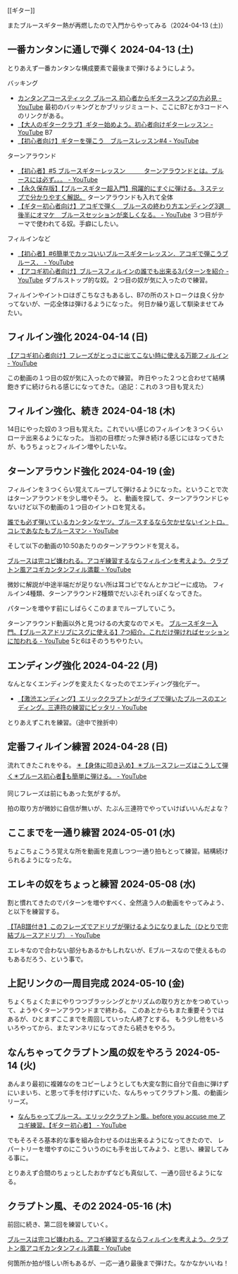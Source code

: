 [[ギター]]

またブルースギター熱が再燃したので入門からやってみる（2024-04-13 (土)）

## 一番カンタンに通しで弾く 2024-04-13 (土)

とりあえず一番カンタンな構成要素で最後まで弾けるようにしよう。

バッキング

- [カンタンアコースティック ブルース 初心者からギタースランプの方必見 - YouTube](https://www.youtube.com/watch?v=7pHRQSxuYZs) 最初のバッキングとかブリッジミュート、ここにB7とか3コードへのリンクがある。
- [【大人のギタークラブ】ギター始めよう。初心者向けギターレッスン - YouTube](https://www.youtube.com/watch?v=0Dwnbh7-esI&t=0s) B7
- [【初心者向け】ギターを弾こう　ブルースレッスン#4 - YouTube](https://www.youtube.com/watch?v=C3-GwuQ7whA&t=0s)

ターンアラウンド

- [【初心者】#5 ブルースギターレッスン　　　ターンアラウンドとは。ブルースには必ず。。。 - YouTube](https://www.youtube.com/watch?v=BsVPzh3O_5M)
- [【永久保存版】【ブルースギター超入門】飛躍的にすぐに弾ける。３ステップで分かりやすく解説。](https://youtu.be/7vp90gYG50w?si=UkjQEzbW92_GGfWN) ターンアラウンドも入れて全体
- [【ギター初心者向け】アコギで弾く　ブルースの終わり方エンディング3選　後半にオマケ　ブルースセッションが楽しくなる。 - YouTube](https://www.youtube.com/watch?v=vKwmoS7vxF0&t=61s) ３つ目がテーマで使われてる奴。手癖にしたい。

フィルインなど

- [【初心者】#6簡単でカッコいいブルースギターレッスン．アコギで弾こうブルース． - YouTube](https://www.youtube.com/watch?v=Z7qcHR5EkqU&t=169s)
- [【アコギ初心者向け】ブルースフィルインの誰でも出来る3パターンを紹介 - YouTube](https://www.youtube.com/watch?v=2yTM6SO3jHI) ダブルストップ的な奴。２つ目の奴が気に入ったので練習。

フィルインやイントロはぎこちなさもあるし、B7の所のストロークは良く分かってないが、一応全体は弾けるようになった。
何日か繰り返して馴染ませてみたい。

## フィルイン強化 2024-04-14 (日)

[【アコギ初心者向け】フレーズがとっさに出てこない時に使える万能フィルイン - YouTube](https://www.youtube.com/watch?v=GZhj6MC2dBs)

この動画の１つ目の奴が気に入ったので練習。
昨日やった２つと合わせて結構飽きずに続けられる感じになってきた。（追記：これの３つ目も覚えた）

## フィルイン強化、続き 2024-04-18 (木)

14日にやった奴の３つ目も覚えた。これでいい感じのフィルインを３つくらいローテ出来るようになった。
当初の目標だった弾き続ける感じにはなってきたが、もうちょっとフィルイン増やしたいな。

## ターンアラウンド強化 2024-04-19 (金)

フィルインを３つくらい覚えてループして弾けるようになった。ということで次はターンアラウンドを少し増やそう。
と、動画を探して、ターンアラウンドじゃないけど以下の動画の１つ目のイントロを覚える。

[誰でも必ず弾いているカンタンなヤツ。ブルースするなら欠かせないイントロ。コレであなたもブルースマン - YouTube](https://www.youtube.com/watch?v=79nGQzfJniU)

そして以下の動画の10:50あたりのターンアラウンドを覚える。

[ブルースは完コピ嫌われる。アコギ練習するならフィルインを考えよう。クラプトン風アコギカンタンフィル満載 - YouTube](https://www.youtube.com/watch?v=YpwXJ2gpSWM)

微妙に解説が中途半端だが足りない所は耳コピでなんとかコピーに成功。
フィルイン4種類、ターンアラウンド2種類でだいぶそれっぽくなってきた。

パターンを増やす前にしばらくこのままでループしていこう。

ターンアラウンド動画以外と見つけるの大変なのでメモ。 [ブルースギター入門。【ブルースアドリブにスグに使える】7つ紹介。これだけ弾ければセッションに加われる - YouTube](https://www.youtube.com/watch?v=u6qi1qqRl9c) 5と6はそのうちやりたい。

## エンディング強化 2024-04-22 (月)

なんとなくエンディングを変えたくなったのでエンディング強化デー。

- [【激渋エンディング】エリッククラプトンがライブで弾いたブルースのエンディング。三連符の練習にピッタリ - YouTube](https://www.youtube.com/watch?v=E4zlPiISakY&t=0s)

とりあえずこれを練習。（途中で挫折中）

## 定番フィルイン練習 2024-04-28 (日)

流れてきたこれをやる。
[✴️【身体に叩き込め】✴️ブルースフレーズはこうして弾く✴️ブルース初心者🔰も簡単に弾ける。 - YouTube](https://www.youtube.com/watch?v=vl6IFriHrbk)

同じフレーズは前にもあった気がするが。

拍の取り方が微妙に自信が無いが、たぶん三連符でやっていけばいいんだよな？

## ここまでを一通り練習 2024-05-01 (水)

ちょこちょこうろ覚えな所を動画を見直しつつ一通り拍もとって練習。結構続けられるようになったな。

## エレキの奴をちょっと練習 2024-05-08 (水)

割と慣れてきたのでパターンを増やすべく、全然違う人の動画をやってみよう、と以下を練習する。

[【TAB譜付き】このフレーズでアドリブが弾けるようになりました（ひとりで完結ブルースアドリブ） - YouTube](https://www.youtube.com/watch?v=TpTUJZWQ_ow&t=196s)

エレキなので合わない部分もあるかもしれないが、Eブルースなので使えるものもあるだろう、という事で。

##  上記リンクの一周目完成 2024-05-10 (金)

ちょくちょくたまにやりつつブラッシングとかリズムの取り方とかをつめていって、ようやくターンアラウンドまで終わる。
このあとからもまた重要そうではあるが、ひとまずここまでを周回していったん終了とする。
もう少し他をいろいろやってから、またマンネリになってきたら続きをやろう。

## なんちゃってクラプトン風の奴をやろう 2024-05-14 (火)

あんまり最初に複雑なのをコピーしようとしても大変な割に自分で自由に弾けずにいまいち、と思って手を付けずにいた、なんちゃってクラプトン風、の動画シリーズ。

- [なんちゃってブルース。エリッククラプトン風。before you accuse me アコギ練習。【ギター初心者】 - YouTube](https://www.youtube.com/watch?v=cjJuVJharN4)

でもそろそろ基本的な事を組み合わせるのは出来るようになってきたので、
レパートリーを増やすのにこういうのにも手を出してみよう、と思い、練習してみる事に。

とりあえず合間のちょっとしたおかずなども真似して、一通り回せるようになる。

## クラプトン風、その2 2024-05-16 (木)

前回に続き、第二回を練習していく。

[ブルースは完コピ嫌われる。アコギ練習するならフィルインを考えよう。クラプトン風アコギカンタンフィル満載 - YouTube](https://www.youtube.com/watch?v=YpwXJ2gpSWM)

何箇所か拍が怪しい所もあるが、一応一通り最後まで弾けた。なかなかいいね！